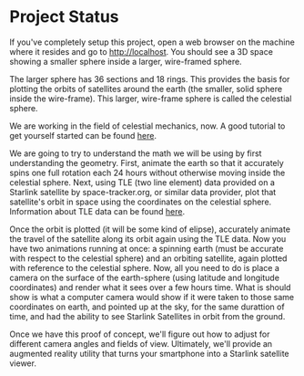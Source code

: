 <h1>Project Status</h1>
<p>If you've completely setup this project, open a web browser on the machine where it resides and go to <a href="http://localhost">http://localhost</a>.  You should see a 3D space showing a smaller sphere inside a larger, wire-framed sphere.</p>  
<p>The larger sphere has 36 sections and 18 rings.  This provides the basis for plotting the orbits of satellites around the earth (the smaller, solid sphere inside the wire-frame).  This larger, wire-frame sphere is called the celestial sphere.</p>  
<p>We are working in the field of celestial mechanics, now.  A good tutorial to get yourself started can be found <a href="https://www.amsat.org/keplerian-elements-tutorial/">here</a>.</p>  
<p>We are going to try to understand the math we will be using by first understanding the geometry.  First, animate the earth so that it accurately spins one full rotation each 24 hours without otherwise moving inside the celestial sphere.  Next, using TLE (two line element) data provided on a Starlink satellite by space-tracker.org, or similar data provider, plot that satellite's orbit in space using the coordinates on the celestial sphere. Information about TLE data can be found <a href="https://www.celestrak.com/NORAD/documentation/tle-fmt.php">here</a>.</p> 
<p>Once the orbit is plotted (it will be some kind of elipse), accurately animate the travel of the satellite along its orbit again using the TLE data.  Now you have two animations running at once:  a spinning earth (must be accurate with respect to the celestial sphere) and an orbiting satellite, again plotted with reference to the celestial sphere.   Now, all you need to do is place a camera on the surface of the earth-sphere (using latitude and longitude coordinates) and render what it sees over a few hours time.  What is should show is what a computer camera would show if it were taken to those same coordinates on earth, and pointed up at the sky, for the same durattion of time, and had the ability to see Starlink Satellites in orbit from the ground.  </p>
<p>Once we have this proof of concept, we'll figure out how to adjust for different camera angles and fields of view.  Ultimately, we'll provide an augmented reality utility that turns your smartphone into  a Starlink satellite viewer.</p>
